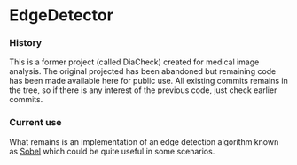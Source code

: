 # EdgeDetector

### History
This is a former project (called DiaCheck) created for medical image analysis. The original projected has been abandoned but remaining code has been made available here for public use.
All existing commits remains in the tree, so if there is any interest of the previous code, just check earlier commits.

### Current use
What remains is an implementation of an edge detection algorithm known as [Sobel](https://www.youtube.com/watch?v=uihBwtPIBxM) which could
be quite useful in some scenarios.

